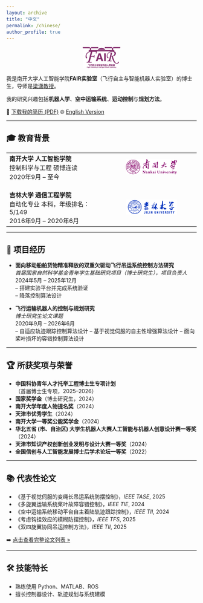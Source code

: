 ```yaml
---
layout: archive
title: "中文"
permalink: /chinese/
author_profile: true
---
```


<p align="center">
  <img src="/images/FAIR-logo.png" alt="FAIR实验室Logo" width="20%">
</p>

我是南开大学人工智能学院**FAIR实验室**（飞行自主与智能机器人实验室）的博士生，导师是[梁潇教授](https://ai.nankai.edu.cn/info/1034/4844.htm)。

我的研究兴趣包括**机器人学**、**空中运输系统**、**运动控制**与**规划方法**。


📄 [下载我的简历 (PDF)](/CV/于海-中文简历.pdf)         🌐 [English Version](https://u-hai.github.io/)


---

## 🎓 教育背景

<table style="border-collapse: collapse; border: none;">
  <tr>
    <td style="vertical-align:top; width: 50%; font-size: 16px;">
      <strong>南开大学 人工智能学院</strong><br>
      控制科学与工程 硕博连读<br>
      2020年9月 – 至今
    </td>
    <td style="padding-left: 20px; width: 50%; text-align: center;">
      <img src="/images/nankai-logo.png" alt="南开大学Logo" width="60%">
    </td>
  </tr>
  <tr>
    <td style="vertical-align:top; padding-top: 20px; width: 50%; font-size: 16px;">
      <strong>吉林大学 通信工程学院</strong><br>
      自动化专业 本科，年级排名：5/149<br>
      2016年9月 – 2020年6月
    </td>
    <td style="padding-left: 20px; padding-top: 20px; width: 50%; text-align: center;">
      <img src="/images/jilinUnivers-logo.png" alt="吉林大学Logo" width="60%">
    </td>
  </tr>
</table>

---

## 🔬 项目经历

- **面向移动船舶货物精准释放的双重欠驱动飞行吊运系统控制方法研究**  
  *首届国家自然科学基金青年学生基础研究项目（博士研究生），项目负责人*  
  2024年5月 – 2025年12月  
  – 搭建实验平台并完成系统验证  
  – 降落控制算法设计

- **飞行运输机器人的控制与规划研究**  
  *博士研究生论文课题*  
  2020年9月 – 2026年6月  
  – 自适应轨迹跟踪控制算法设计
  – 基于视觉伺服的自主性增强算法设计
  – 面向桨叶损坏的容错控制算法设计

---

## 🏆 所获奖项与荣誉

- **中国科协青年人才托举工程博士生专项计划**（首届博士生专项，2025–2026）  
- **国家奖学金**（博士研究生，2024）  
- **南开大学年度人物提名奖**（2024）  
- **天津市优秀学生**（2024）  
- **南开大学一等奖公能奖学金**（2024）  
- **华北五省 (市、自治区) 大学生机器人大赛人工智能与机器人创意设计赛一等奖**（2024）  
- **天津市知识产权创新创业发明与设计大赛一等奖**（2024）  
- **全国信创与人工智能发展博士后学术论坛一等奖**（2022）

---

## 📚 代表性论文

- 《基于视觉伺服的变绳长吊运系统防摆控制》，*IEEE TASE*, 2025  
- 《多旋翼运输系统桨叶故障容错控制》，*IEEE TIE*, 2024  
- 《空中运输系统移动平台自主着陆轨迹跟踪控制》，*IEEE TII*, 2024  
- 《考虑钩挂效应的模糊防摆控制》，*IEEE TFS*, 2025  
- 《双四旋翼协同吊运控制方法》，*IEEE TII*, 2025  

➡️ [点击查看完整论文列表 »](/publications)

---

## 🛠 技能特长

- 熟练使用 Python、MATLAB、ROS  
- 擅长控制器设计、轨迹规划与系统建模  
